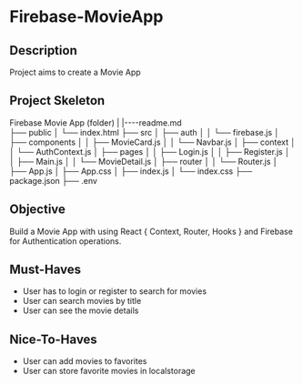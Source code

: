 # Firebase-MovieApp
## Description
Project aims to create a Movie App
## Project Skeleton
Firebase Movie App (folder)
|
|----readme.md         
├── public
│     └── index.html
├── src
│    ├── auth
│    │     └── firebase.js
│    ├── components
│    │     ├── MovieCard.js
│    │     └── Navbar.js
│    ├── context
│    │     └── AuthContext.js
│    ├── pages
│    │     ├── Login.js
│    │     ├── Register.js
│    │     ├── Main.js
│    │     └── MovieDetail.js
│    ├── router
│    │     └── Router.js
│    ├── App.js
│    ├── App.css
│    ├── index.js
│    └── index.css
├── package.json
├── .env
## Objective
Build a Movie App with using React { Context, Router, Hooks } and Firebase for Authentication operations.
## Must-Haves
- User has to login or register to search for movies
- User can search movies by title
- User can see the movie details
## Nice-To-Haves
- User can add movies to favorites
- User can store favorite movies in localstorage
